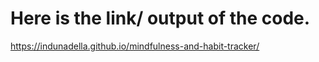 # Here is the link/ output of the code.
https://indunadella.github.io/mindfulness-and-habit-tracker/
